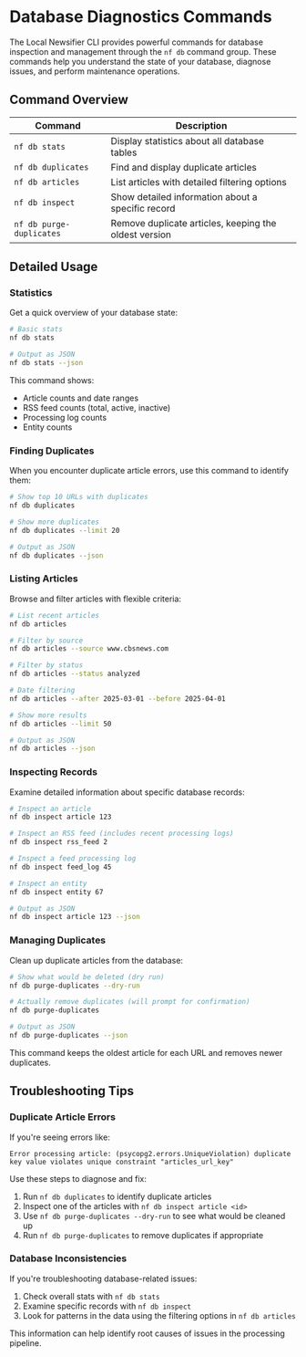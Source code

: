 # Database Diagnostics Commands

The Local Newsifier CLI provides powerful commands for database inspection and management through the `nf db` command group. These commands help you understand the state of your database, diagnose issues, and perform maintenance operations.

## Command Overview

| Command | Description |
|---------|-------------|
| `nf db stats` | Display statistics about all database tables |
| `nf db duplicates` | Find and display duplicate articles |
| `nf db articles` | List articles with detailed filtering options |
| `nf db inspect` | Show detailed information about a specific record |
| `nf db purge-duplicates` | Remove duplicate articles, keeping the oldest version |

## Detailed Usage

### Statistics

Get a quick overview of your database state:

```bash
# Basic stats
nf db stats

# Output as JSON
nf db stats --json
```

This command shows:
- Article counts and date ranges
- RSS feed counts (total, active, inactive)
- Processing log counts
- Entity counts

### Finding Duplicates

When you encounter duplicate article errors, use this command to identify them:

```bash
# Show top 10 URLs with duplicates
nf db duplicates

# Show more duplicates
nf db duplicates --limit 20

# Output as JSON
nf db duplicates --json
```

### Listing Articles

Browse and filter articles with flexible criteria:

```bash
# List recent articles
nf db articles

# Filter by source
nf db articles --source www.cbsnews.com

# Filter by status
nf db articles --status analyzed

# Date filtering
nf db articles --after 2025-03-01 --before 2025-04-01

# Show more results
nf db articles --limit 50

# Output as JSON
nf db articles --json
```

### Inspecting Records

Examine detailed information about specific database records:

```bash
# Inspect an article
nf db inspect article 123

# Inspect an RSS feed (includes recent processing logs)
nf db inspect rss_feed 2

# Inspect a feed processing log
nf db inspect feed_log 45

# Inspect an entity
nf db inspect entity 67

# Output as JSON
nf db inspect article 123 --json
```

### Managing Duplicates

Clean up duplicate articles from the database:

```bash
# Show what would be deleted (dry run)
nf db purge-duplicates --dry-run

# Actually remove duplicates (will prompt for confirmation)
nf db purge-duplicates

# Output as JSON
nf db purge-duplicates --json
```

This command keeps the oldest article for each URL and removes newer duplicates.

## Troubleshooting Tips

### Duplicate Article Errors

If you're seeing errors like:

```
Error processing article: (psycopg2.errors.UniqueViolation) duplicate key value violates unique constraint "articles_url_key"
```

Use these steps to diagnose and fix:

1. Run `nf db duplicates` to identify duplicate articles
2. Inspect one of the articles with `nf db inspect article <id>`
3. Use `nf db purge-duplicates --dry-run` to see what would be cleaned up
4. Run `nf db purge-duplicates` to remove duplicates if appropriate

### Database Inconsistencies

If you're troubleshooting database-related issues:

1. Check overall stats with `nf db stats`
2. Examine specific records with `nf db inspect`
3. Look for patterns in the data using the filtering options in `nf db articles`

This information can help identify root causes of issues in the processing pipeline.
